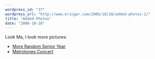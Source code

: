 ```yaml
---
wordpress_id: "37"
wordpress_url: "http://www.ericgar.com/2006/10/20/added-photos-2/"
title: "Added Photos"
date: "2006-10-20"
---
```

Look Ma, I took more pictures:

<ul>
	<li><a href="http://www.ericgar.com/photo/v/randomsenioryear/">More Random Senior Year</a></li>
<li><a href="http://www.ericgar.com/photo/v/metrotones061/">Metrotones Concert</a></li>
</ul>
